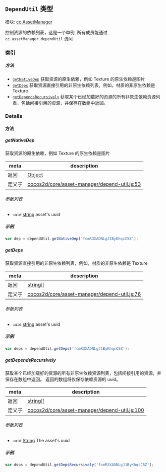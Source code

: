 ## `DependUtil` 类型



模块: [cc.AssetManager](../modules/cc.AssetManager.md)


控制资源的依赖列表，这是一个单例, 所有成员能通过 `cc.assetManager.dependUtil` 访问



### 索引



##### 方法

  - [`getNativeDep`](#getnativedep) 获取资源的原生依赖，例如 Texture 的原生依赖是图片
  - [`getDeps`](#getdeps) 获取资源直接引用的非原生依赖列表，例如，材质的非原生依赖是 Texture
  - [`getDependsRecursively`](#getdependsrecursively) 获取某个已经加载好的资源的所有非原生依赖资源列表，包括间接引用的资源，并保存在数组中返回。



### Details




<!-- Method Block -->
#### 方法


##### getNativeDep

获取资源的原生依赖，例如 Texture 的原生依赖是图片

| meta | description |
|------|-------------|
| 返回 | <a href="https://developer.mozilla.org/en/JavaScript/Reference/Global_Objects/Object" class="crosslink external" target="_blank">Object</a> 
| 定义于 | [cocos2d/core/asset-manager/depend-util.js:53](https://github.com/cocos-creator/engine/blob/ffcd52a59a8c6aae4b1d658e5006aef78c30892b/cocos2d/core/asset-manager/depend-util.js#L53) |

###### 参数列表
- `uuid` <a href="https://developer.mozilla.org/en/JavaScript/Reference/Global_Objects/String" class="crosslink external" target="_blank">string</a> asset's uuid

##### 示例

```js
var dep = dependUtil.getNativeDep('fcmR3XADNLgJ1ByKhqcC5Z');
```

##### getDeps

获取资源直接引用的非原生依赖列表，例如，材质的非原生依赖是 Texture

| meta | description |
|------|-------------|
| 返回 | <a href="https://developer.mozilla.org/en/JavaScript/Reference/Global_Objects/String" class="crosslink external" target="_blank">string[]</a> 
| 定义于 | [cocos2d/core/asset-manager/depend-util.js:76](https://github.com/cocos-creator/engine/blob/ffcd52a59a8c6aae4b1d658e5006aef78c30892b/cocos2d/core/asset-manager/depend-util.js#L76) |

###### 参数列表
- `uuid` <a href="https://developer.mozilla.org/en/JavaScript/Reference/Global_Objects/String" class="crosslink external" target="_blank">string</a> asset's uuid

##### 示例

```js
var deps = dependUtil.getDeps('fcmR3XADNLgJ1ByKhqcC5Z');
```

##### getDependsRecursively

获取某个已经加载好的资源的所有非原生依赖资源列表，包括间接引用的资源，并保存在数组中返回。
返回的数组将仅保存依赖资源的 uuid。

| meta | description |
|------|-------------|
| 返回 | <a href="https://developer.mozilla.org/en/JavaScript/Reference/Global_Objects/String" class="crosslink external" target="_blank">string[]</a> 
| 定义于 | [cocos2d/core/asset-manager/depend-util.js:100](https://github.com/cocos-creator/engine/blob/ffcd52a59a8c6aae4b1d658e5006aef78c30892b/cocos2d/core/asset-manager/depend-util.js#L100) |

###### 参数列表
- `uuid` <a href="https://developer.mozilla.org/en/JavaScript/Reference/Global_Objects/String" class="crosslink external" target="_blank">String</a> The asset's uuid

##### 示例

```js
var deps = dependUtil.getDepsRecursively('fcmR3XADNLgJ1ByKhqcC5Z');
```


